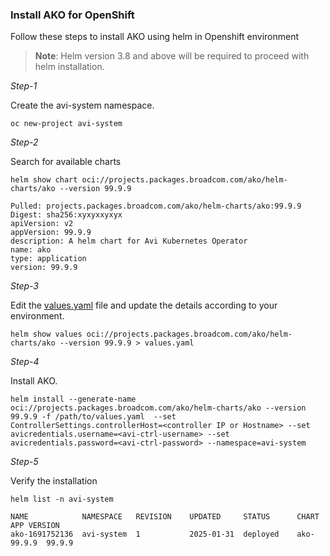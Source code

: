 ### Install AKO for OpenShift

Follow these steps to install AKO using helm in Openshift environment

> **Note**: Helm version 3.8 and above will be required to proceed with helm installation.

*Step-1*

Create the avi-system namespace.

```
oc new-project avi-system
```

*Step-2*

Search for available charts

```
helm show chart oci://projects.packages.broadcom.com/ako/helm-charts/ako --version 99.9.9

Pulled: projects.packages.broadcom.com/ako/helm-charts/ako:99.9.9
Digest: sha256:xyxyxxyxyx
apiVersion: v2
appVersion: 99.9.9
description: A helm chart for Avi Kubernetes Operator
name: ako
type: application
version: 99.9.9
```

*Step-3*

Edit the [values.yaml](../install/helm.md#parameters) file and update the details according to your environment.

```
helm show values oci://projects.packages.broadcom.com/ako/helm-charts/ako --version 99.9.9 > values.yaml

```

*Step-4*

Install AKO.

```
helm install --generate-name oci://projects.packages.broadcom.com/ako/helm-charts/ako --version 99.9.9 -f /path/to/values.yaml  --set ControllerSettings.controllerHost=<controller IP or Hostname> --set avicredentials.username=<avi-ctrl-username> --set avicredentials.password=<avi-ctrl-password> --namespace=avi-system
```


*Step-5*

Verify the installation

```
helm list -n avi-system

NAME          	NAMESPACE 	REVISION	UPDATED     STATUS  	CHART    	APP VERSION
ako-1691752136	avi-system	1       	2025-01-31	deployed	ako-99.9.9	99.9.9
```
